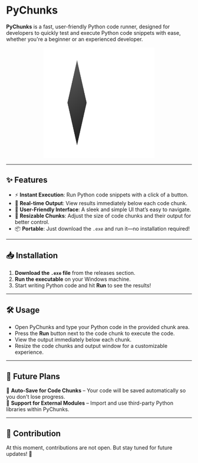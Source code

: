 # **PyChunks**  

**PyChunks** is a fast, user-friendly Python code runner, designed for developers to quickly test and execute Python code snippets with ease, whether you're a beginner or an experienced developer.  

<div align="center">  
  <img src="logo.png" width="300" />  
</div>  

---  

## ✨ Features  

- ⚡ **Instant Execution**: Run Python code snippets with a click of a button.  
- 🔄 **Real-time Output**: View results immediately below each code chunk.  
- 🎨 **User-Friendly Interface**: A sleek and simple UI that’s easy to navigate.  
- 🔧 **Resizable Chunks**: Adjust the size of code chunks and their output for better control.  
- 📦 **Portable**: Just download the `.exe` and run it—no installation required!  

---  

## 📥 Installation  

1. **Download the `.exe` file** from the releases section.  
2. **Run the executable** on your Windows machine.  
3. Start writing Python code and hit **Run** to see the results!  

---  

## 🛠️ Usage  

- Open PyChunks and type your Python code in the provided chunk area.  
- Press the **Run** button next to the code chunk to execute the code.  
- View the output immediately below each chunk.  
- Resize the code chunks and output window for a customizable experience.  

---  

## 🚀 Future Plans  

🔹 **Auto-Save for Code Chunks** – Your code will be saved automatically so you don't lose progress.  
🔹 **Support for External Modules** – Import and use third-party Python libraries within PyChunks.  

---  

## 🚫 Contribution  

At this moment, contributions are not open. But stay tuned for future updates! 🎉  
